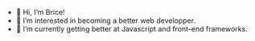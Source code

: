 - 👋 Hi, I’m Brice!
- 👀 I’m interested in becoming a better web developper.
- 🌱 I’m currently getting better at Javascript and front-end frameworks.

<!---
BriceDO/BriceDO is a ✨ special ✨ repository because its `README.md` (this file) appears on your GitHub profile.
You can click the Preview link to take a look at your changes.
--->
